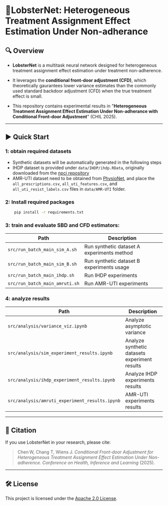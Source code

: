 # 🦞LobsterNet: Heterogeneous Treatment Assignment Effect Estimation Under Non-adherance

## 🔍 Overview
- **LobsterNet** is a multitask neural network designed for heterogeneous treatment assignment effect estimation under treatment non-adherence.

- It leverages the **conditional front-door adjustment (CFD)**, which theoretically gaurantees lower variance estimates than the commonly used standard backdoor adjustment (CFD) when the true treatment effect is small.

- This repository contains experimental results in "**Heterogeneous Treatment Assignment Effect Estimation Under Non-adherance with Conditional Front-door Adjustment**" (CHIL 2025).

---
## ▶️ Quick Start

### 1: obtain required datasets
- Synthetic datasets will be automatically generated in the following steps
- IHDP dataset is provided under `data/IHDP/ihdp.RData`, originally downloaded from the [npci repository](https://github.com/vdorie/npci/blob/master/examples/ihdp_sim/data/ihdp.RData)
- AMR-UTI dataset need to be obtained from [PhysioNet](https://physionet.org/content/antimicrobial-resistance-uti/1.0.0/), and place the `all_prescriptions.csv`, `all_uti_features.csv`, and `all_uti_resist_labels.csv` files in `data/AMR-UTI` folder.

### 2: Install required packages
```bash
    pip install -r requirements.txt
```

### 3: train and evaluate SBD and CFD estimators:
| Path                              | Description                                |
|-----------------------------------|--------------------------------------------|
| `src/run_batch_main_sim_A.sh`   | Run synthetic dataset A experiments method |
| `src/run_batch_main_sim_B.sh`   | Run synthetic dataset B experiments usage  |
| `src/run_batch_main_ihdp.sh`    | Run IHDP experiments                       |
| `src/run_batch_main_amruti.sh`  | Run AMR-UTI experiments                    |

### 4: analyze results
| Path                                          | Description                                    |
|-----------------------------------------------|------------------------------------------------|
| `src/analysis/variance_viz.ipynb`             | Analyze asymptotic variance                    |
| `src/analysis/sim_experiment_results.ipynb`   | Analyze synthetic datasets experiment results  |
| `src/analysis/ihdp_experiment_results.ipynb`  | Analyze IHDP experiments results               |
| `src/analysis/amruti_experiment_results.ipynb`| AMR-UTI experiments results                    |


---

## 📝 Citation

If you use LobsterNet in your research, please cite:

> Chen W, Chang T, Wiens J. *Conditional Front-door Adjustment for Heterogeneous Treatment Assignment Effect Estimation Under Non-adherence.* *Conference on Health, Inference and Learning* (2025).

---

## 🛠️ License

This project is licensed under the [Apache 2.0 License](LICENSE).